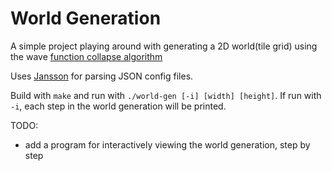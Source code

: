 # World Generation
A simple project playing around with generating a 2D world(tile grid) using the wave [function collapse algorithm](https://robertheaton.com/2018/12/17/wavefunction-collapse-algorithm/)

Uses [Jansson](https://jansson.readthedocs.io/en/latest/index.html) for parsing JSON config files.

Build with `make` and run with `./world-gen [-i] [width] [height]`. If run with `-i`, each step in the world generation will be printed.

TODO:
- add a program for interactively viewing the world generation, step by step
